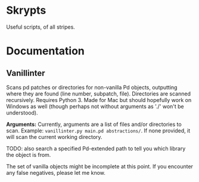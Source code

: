 # Skrypts

Useful scripts, of all stripes.

# Documentation

## Vanillinter

Scans pd patches or directories for non-vanilla Pd objects, outputting where they are found (line number, subpatch, file). Directories are scanned recursively. Requires Python 3. Made for Mac but should hopefully work on Windows as well (though perhaps not without arguments as './' won't be understood).

**Arguments:** Currently, arguments are a list of files and/or directories to scan. Example: `vanillinter.py main.pd abstractions/`. If none provided, it will scan the current working directory.

TODO: also search a specified Pd-extended path to tell you which library the object is from.

The set of vanilla objects might be incomplete at this point. If you encounter any false negatives, please let me know.
